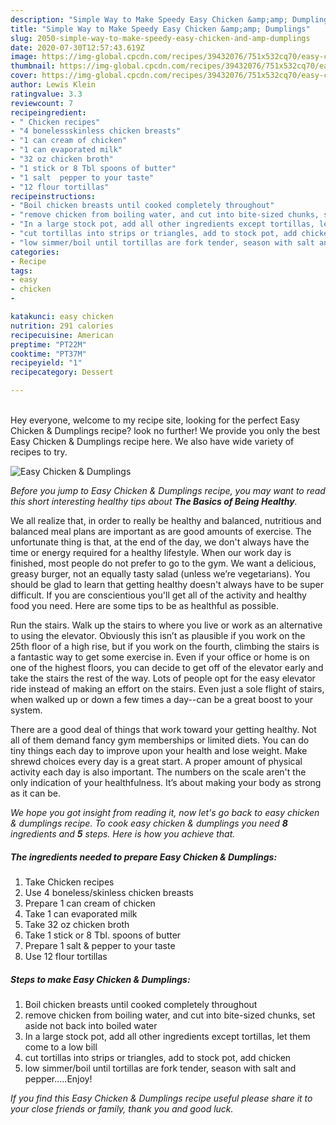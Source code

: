 ```yaml
---
description: "Simple Way to Make Speedy Easy Chicken &amp;amp; Dumplings"
title: "Simple Way to Make Speedy Easy Chicken &amp;amp; Dumplings"
slug: 2050-simple-way-to-make-speedy-easy-chicken-and-amp-dumplings
date: 2020-07-30T12:57:43.619Z
image: https://img-global.cpcdn.com/recipes/39432076/751x532cq70/easy-chicken-dumplings-recipe-main-photo.jpg
thumbnail: https://img-global.cpcdn.com/recipes/39432076/751x532cq70/easy-chicken-dumplings-recipe-main-photo.jpg
cover: https://img-global.cpcdn.com/recipes/39432076/751x532cq70/easy-chicken-dumplings-recipe-main-photo.jpg
author: Lewis Klein
ratingvalue: 3.3
reviewcount: 7
recipeingredient:
- " Chicken recipes"
- "4 bonelessskinless chicken breasts"
- "1 can cream of chicken"
- "1 can evaporated milk"
- "32 oz chicken broth"
- "1 stick or 8 Tbl spoons of butter"
- "1 salt  pepper to your taste"
- "12 flour tortillas"
recipeinstructions:
- "Boil chicken breasts until cooked completely throughout"
- "remove chicken from boiling water, and cut into bite-sized chunks, set aside not back into boiled water"
- "In a large stock pot, add all other ingredients except tortillas, let them come to a low bill"
- "cut tortillas into strips or triangles, add to stock pot, add chicken"
- "low simmer/boil until tortillas are fork tender, season with salt and pepper.....Enjoy!"
categories:
- Recipe
tags:
- easy
- chicken
- 

katakunci: easy chicken  
nutrition: 291 calories
recipecuisine: American
preptime: "PT22M"
cooktime: "PT37M"
recipeyield: "1"
recipecategory: Dessert

---
```

<br>
Hey everyone, welcome to my recipe site, looking for the perfect Easy Chicken &amp; Dumplings recipe? look no further! We provide you only the best Easy Chicken &amp; Dumplings recipe here. We also have wide variety of recipes to try.
<br>


![Easy Chicken &amp; Dumplings](https://img-global.cpcdn.com/recipes/39432076/751x532cq70/easy-chicken-dumplings-recipe-main-photo.jpg)

<i>Before you jump to Easy Chicken &amp; Dumplings recipe, you may want to read this short interesting healthy tips about <strong>The Basics of Being Healthy</strong>.</i>

We all realize that, in order to really be healthy and balanced, nutritious and balanced meal plans are important as are good amounts of exercise. The unfortunate thing is that, at the end of the day, we don't always have the time or energy required for a healthy lifestyle. When our work day is finished, most people do not prefer to go to the gym. We want a delicious, greasy burger, not an equally tasty salad (unless we’re vegetarians). You should be glad to learn that getting healthy doesn't always have to be super difficult. If you are conscientious you'll get all of the activity and healthy food you need. Here are some tips to be as healthful as possible.

Run the stairs. Walk up the stairs to where you live or work as an alternative to using the elevator. Obviously this isn’t as plausible if you work on the 25th floor of a high rise, but if you work on the fourth, climbing the stairs is a fantastic way to get some exercise in. Even if your office or home is on one of the highest floors, you can decide to get off of the elevator early and take the stairs the rest of the way. Lots of people opt for the easy elevator ride instead of making an effort on the stairs. Even just a sole flight of stairs, when walked up or down a few times a day--can be a great boost to your system. 

There are a good deal of things that work toward your getting healthy. Not all of them demand fancy gym memberships or limited diets. You can do tiny things each day to improve upon your health and lose weight. Make shrewd choices every day is a great start. A proper amount of physical activity each day is also important. The numbers on the scale aren't the only indication of your healthfulness. It’s about making your body as strong as it can be. 


<i>We hope you got insight from reading it, now let's go back to easy chicken &amp; dumplings recipe. To cook easy chicken &amp; dumplings you need <strong>8</strong> ingredients and <strong>5</strong> steps. Here is how you achieve that.
</i>

##### The ingredients needed to prepare Easy Chicken &amp; Dumplings:

1. Take  Chicken recipes
1. Use 4 boneless/skinless chicken breasts
1. Prepare 1 can cream of chicken
1. Take 1 can evaporated milk
1. Take 32 oz chicken broth
1. Take 1 stick or 8 Tbl. spoons of butter
1. Prepare 1 salt &amp; pepper to your taste
1. Use 12 flour tortillas


##### Steps to make Easy Chicken &amp; Dumplings:

1. Boil chicken breasts until cooked completely throughout
1. remove chicken from boiling water, and cut into bite-sized chunks, set aside not back into boiled water
1. In a large stock pot, add all other ingredients except tortillas, let them come to a low bill
1. cut tortillas into strips or triangles, add to stock pot, add chicken
1. low simmer/boil until tortillas are fork tender, season with salt and pepper.....Enjoy!


<i>If you find this Easy Chicken &amp; Dumplings recipe useful please share it to your close friends or family, thank you and good luck.</i>
